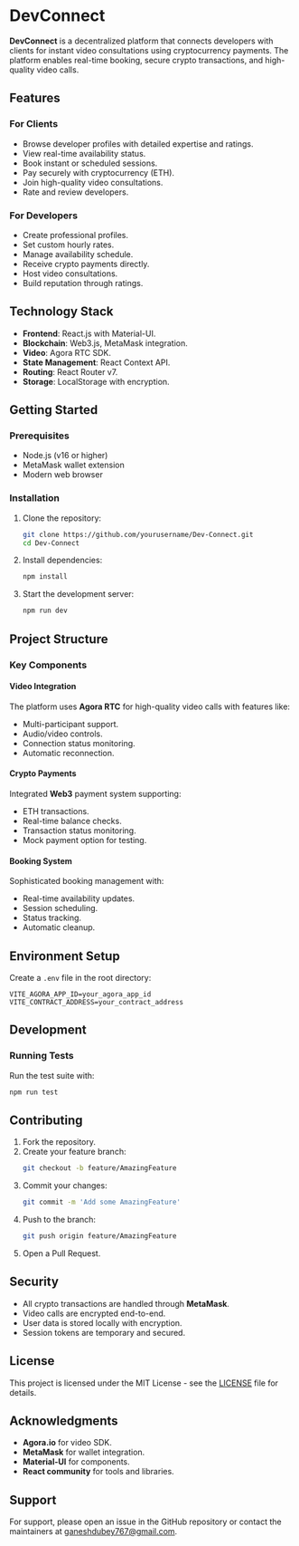 # DevConnect

**DevConnect** is a decentralized platform that connects developers with clients for instant video consultations using cryptocurrency payments. The platform enables real-time booking, secure crypto transactions, and high-quality video calls.

## Features

### For Clients
- Browse developer profiles with detailed expertise and ratings.
- View real-time availability status.
- Book instant or scheduled sessions.
- Pay securely with cryptocurrency (ETH).
- Join high-quality video consultations.
- Rate and review developers.

### For Developers
- Create professional profiles.
- Set custom hourly rates.
- Manage availability schedule.
- Receive crypto payments directly.
- Host video consultations.
- Build reputation through ratings.

## Technology Stack
- **Frontend**: React.js with Material-UI.
- **Blockchain**: Web3.js, MetaMask integration.
- **Video**: Agora RTC SDK.
- **State Management**: React Context API.
- **Routing**: React Router v7.
- **Storage**: LocalStorage with encryption.

## Getting Started

### Prerequisites
- Node.js (v16 or higher)
- MetaMask wallet extension
- Modern web browser

### Installation
1. Clone the repository:
    ```bash
    git clone https://github.com/yourusername/Dev-Connect.git
    cd Dev-Connect
    ```
2. Install dependencies:
    ```bash
    npm install
    ```
3. Start the development server:
    ```bash
    npm run dev
    ```

## Project Structure

### Key Components

#### Video Integration
The platform uses **Agora RTC** for high-quality video calls with features like:
- Multi-participant support.
- Audio/video controls.
- Connection status monitoring.
- Automatic reconnection.

#### Crypto Payments
Integrated **Web3** payment system supporting:
- ETH transactions.
- Real-time balance checks.
- Transaction status monitoring.
- Mock payment option for testing.

#### Booking System
Sophisticated booking management with:
- Real-time availability updates.
- Session scheduling.
- Status tracking.
- Automatic cleanup.

## Environment Setup

Create a `.env` file in the root directory:
```env
VITE_AGORA_APP_ID=your_agora_app_id
VITE_CONTRACT_ADDRESS=your_contract_address
```

## Development

### Running Tests
Run the test suite with:
```bash
npm run test
```

## Contributing

1. Fork the repository.
2. Create your feature branch:
    ```bash
    git checkout -b feature/AmazingFeature
    ```
3. Commit your changes:
    ```bash
    git commit -m 'Add some AmazingFeature'
    ```
4. Push to the branch:
    ```bash
    git push origin feature/AmazingFeature
    ```
5. Open a Pull Request.

## Security

- All crypto transactions are handled through **MetaMask**.
- Video calls are encrypted end-to-end.
- User data is stored locally with encryption.
- Session tokens are temporary and secured.

## License

This project is licensed under the MIT License - see the [LICENSE](LICENSE) file for details.

## Acknowledgments

- **Agora.io** for video SDK.
- **MetaMask** for wallet integration.
- **Material-UI** for components.
- **React community** for tools and libraries.

## Support

For support, please open an issue in the GitHub repository or contact the maintainers at [ganeshdubey767@gmail.com](mailto:ganeshdubey767@gmail.com).

